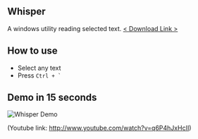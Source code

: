 ## Whisper
A windows utility reading selected text. [< Download Link >](https://github.com/kenial/Whisper/raw/master/download/Whisper.exe)

## How to use
- Select any text
- Press `` Ctrl + ` ``

## Demo in 15 seconds
![Whisper Demo](http://img.youtube.com/vi/q6P4hJxHcII/0.jpg)

(Youtube link: http://www.youtube.com/watch?v=q6P4hJxHcII)
